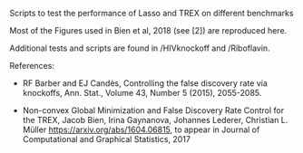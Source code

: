 Scripts to test the performance of Lasso and TREX on different benchmarks

Most of the Figures used in Bien et al, 2018 (see [2]) are reproduced here.

Additional tests and scripts are found in /HIVknockoff and /Riboflavin.

References:

- RF Barber and EJ Candès, Controlling the false discovery rate via knockoffs, Ann. Stat., 
Volume 43, Number 5 (2015), 2055-2085.

- Non-convex Global Minimization and False Discovery Rate Control for the TREX,
Jacob Bien, Irina Gaynanova, Johannes Lederer, Christian L. Müller
https://arxiv.org/abs/1604.06815, to appear in Journal of Computational and Graphical Statistics, 2017
